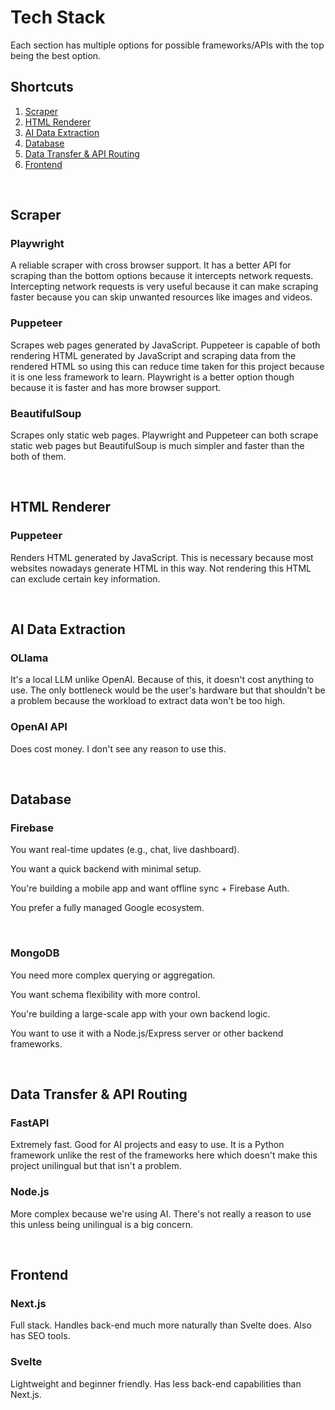 # Tech Stack

Each section has multiple options for possible frameworks/APIs with the top being the best option.

## Shortcuts
1. [Scraper](#scraper)
2. [HTML Renderer](#html-renderer)
3. [AI Data Extraction](#ai-data-extracton)
4. [Database](#database)
5. [Data Transfer & API Routing](#data-transfer--api-routing)
6. [Frontend](#frontend)



<br>



## Scraper
### Playwright
A reliable scraper with cross browser support. It has a better API for scraping than the bottom options because it intercepts network requests. Intercepting network requests is very useful because it can make scraping faster because you can skip unwanted resources like images and videos.

### Puppeteer
Scrapes web pages generated by JavaScript. Puppeteer is capable of both rendering HTML generated by JavaScript and scraping data from the rendered HTML so using this can reduce time taken for this project because it is one less framework to learn. Playwright is a better option though because it is faster and has more browser support.

### BeautifulSoup
Scrapes only static web pages. Playwright and Puppeteer can both scrape static web pages but BeautifulSoup is much simpler and faster than the both of them. 


<br>


## HTML Renderer
### Puppeteer
Renders HTML generated by JavaScript. This is necessary because most websites nowadays generate HTML in this way. Not rendering this HTML can exclude certain key information.


<br>


## AI Data Extraction
### OLlama
It's a local LLM unlike OpenAI. Because of this, it doesn't cost anything to use. The only bottleneck would be the user's hardware but that shouldn't be a problem because the workload to extract data won't be too high.

### OpenAI API
Does cost money. I don't see any reason to use this.


<br>


## Database
### Firebase
You want real-time updates (e.g., chat, live dashboard).

You want a quick backend with minimal setup.

You're building a mobile app and want offline sync + Firebase Auth.

You prefer a fully managed Google ecosystem.


<br>


### MongoDB
You need more complex querying or aggregation.

You want schema flexibility with more control.

You're building a large-scale app with your own backend logic.

You want to use it with a Node.js/Express server or other backend frameworks.


<br>


## Data Transfer & API Routing
### FastAPI
Extremely fast. Good for AI projects and easy to use. It is a Python framework unlike the rest of the frameworks here which doesn't make this project unilingual but that isn't a problem.

### Node.js
More complex because we're using AI. There's not really a reason to use this unless being unilingual is a big concern.


<br>


## Frontend
### Next.js
Full stack. Handles back-end much more naturally than Svelte does. Also has SEO tools.

### Svelte
Lightweight and beginner friendly. Has less back-end capabilities than Next.js. 
